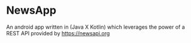 # NewsApp
An android app written in (Java X Kotlin) which leverages the power of a REST API provided by https://newsapi.org
